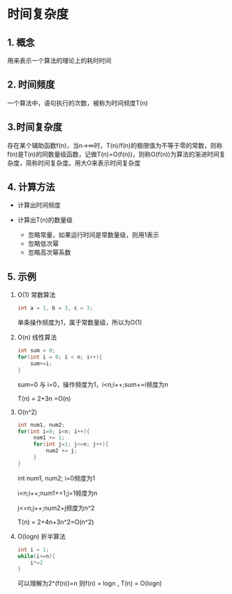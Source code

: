 # 时间复杂度

## 1. 概念

用来表示一个算法的理论上的耗时时间

## 2. 时间频度

一个算法中，语句执行的次数，被称为时间频度T(n)

## 3.时间复杂度

存在某个辅助函数f(n)，当n->∞时，T(n)/f(n)的极限值为不等于零的常数，则称f(n)是T(n)的同数量级函数，记做T(n)=O(f(n))，则称O(f(n))为算法的渐进时间复杂度，简称时间复杂度。用大O来表示时间复杂度

## 4. 计算方法

- 计算出时间频度

- 计算出T(n)的数量级
  - 忽略常量，如果运行时间是常数量级，则用1表示
  - 忽略低次幂
  - 忽略高次幂系数

## 5. 示例

1. O(1) 常数算法

   ```java
   int a = 1, b = 3, c = 3;
   ```

   单条操作频度为1，属于常数量级，所以为O(1)

2. O(n) 线性算法

   ```java
   int sum = 0;
   for(int i = 0; i < n; i++){
       sum+=i;
   }
   ```

   sum=0 与 i=0，操作频度为1，i<n;i++;sum+=i频度为n

   T(n) = 2+3n =O(n)

3. O(n^2)

   ```java
   int num1, num2;
   for(int i=0; i<n; i++){ 
        num1 += 1;
        for(int j=1; j<=n; j++){ 
            num2 += j;
        }
   } 
   ```

   int num1, num2; i=0频度为1

   i<n;i++;num1+=1;j=1频度为n

   j<=n;j++;num2+j频度为n^2

   T(n) = 2+4n+3n^2=O(n^2)

4. O(logn) 折半算法

   ```java
   int i = 1;
   while(i<=n){
       i*=2
   }
   ```

   可以理解为2^(f(n))=n  则f(n) = logn , T(n) = O(logn)



